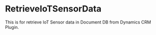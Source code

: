 # RetrieveIoTSensorData
This is for retrieve IoT Sensor data in Document DB from Dynamics CRM Plugin.
